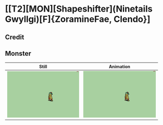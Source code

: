 # [\[T2\]\[MON\]\[Shapeshifter\]\(Ninetails Gwyllgi\)\[F\]{ZoramineFae, Clendo}]

## Credit


	
## Monster

| Still | Animation |
| :---: | :-------: |
| ![Monster still](./Monster_000.png) | ![Monster animation](./Monster.gif) |
